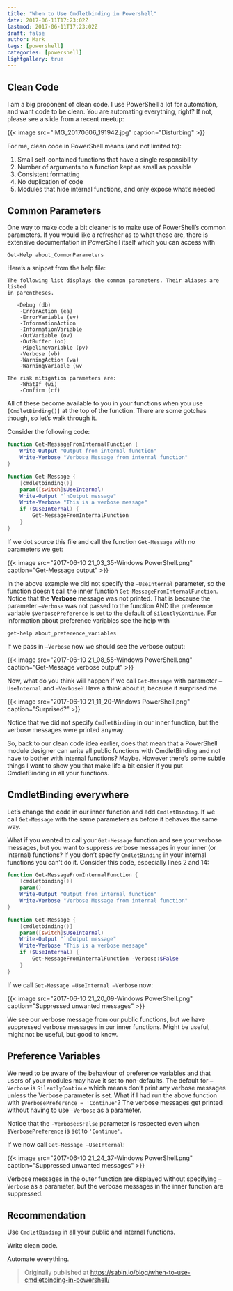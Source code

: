 ```yaml
---
title: "When to Use Cmdletbinding in Powershell"
date: 2017-06-11T17:23:02Z
lastmod: 2017-06-11T17:23:02Z
draft: false
author: Mark
tags: [powershell]
categories: [powershell]
lightgallery: true
---
```

## Clean Code

I am a big proponent of clean code. I use PowerShell a lot for automation, and want code to be clean. You are automating everything, right? If not, please see a slide from a recent meetup:

{{< image src="IMG_20170606_191942.jpg" caption="Disturbing" >}}


For me, clean code in PowerShell means (and not limited to):

1. Small self-contained functions that have a single responsibility
1. Number of arguments to a function kept as small as possible
1. Consistent formatting
1. No duplication of code
1. Modules that hide internal functions, and only expose what’s needed

## Common Parameters

One way to make code a bit cleaner is to make use of PowerShell’s common parameters. If you would like a refresher as to what these are, there is extensive documentation in PowerShell itself which you can access with

`Get-Help about_CommonParameters`

Here’s a snippet from the help file:

```
The following list displays the common parameters. Their aliases are listed
in parentheses.

   -Debug (db)
    -ErrorAction (ea)
    -ErrorVariable (ev)
    -InformationAction
    -InformationVariable
    -OutVariable (ov)
    -OutBuffer (ob)
    -PipelineVariable (pv)
    -Verbose (vb)
    -WarningAction (wa)
    -WarningVariable (wv

The risk mitigation parameters are:
    -WhatIf (wi)
    -Confirm (cf)
```

All of these become available to you in your functions when you use `[CmdletBinding()]` at the top of the function. There are some gotchas though, so let’s walk through it.

Consider the following code:

```powershell
function Get-MessageFromInternalFunction {
    Write-Output "Output from internal function"
    Write-Verbose "Verbose Message from internal function"    
}

function Get-Message {
    [cmdletbinding()]
    param([switch]$UseInternal)
    Write-Output "`nOutput message"
    Write-Verbose "This is a verbose message"
    if ($UseInternal) {
        Get-MessageFromInternalFunction
    }
}
```

If we dot source this file and call the function `Get-Message` with no parameters we get:

{{< image src="2017-06-10 21_03_35-Windows PowerShell.png" caption="Get-Message output" >}}

In the above example we did not specify the `–UseInternal` parameter, so the function doesn’t call the inner function `Get-MessageFromInternalFunction`. Notice that the **Verbose** message was not printed. That is because the parameter `–Verbose` was not passed to the function AND the preference variable `$VerbosePreference` is set to the default of `SilentlyContinue`. For information about preference variables see the help with

`get-help about_preference_variables`

If we pass in `–Verbose` now we should see the verbose output:

{{< image src="2017-06-10 21_08_55-Windows PowerShell.png" caption="Get-Message verbose output" >}}

Now, what do you think will happen if we call `Get-Message` with parameter `–UseInternal` and `–Verbose`? Have a think about it, because it surprised me.

{{< image src="2017-06-10 21_11_20-Windows PowerShell.png" caption="Surprised?" >}}

Notice that we did not specify `CmdletBinding` in our inner function, but the verbose messages were printed anyway.

So, back to our clean code idea earlier, does that mean that a PowerShell module designer can write all public functions with CmdletBinding and not have to bother with internal functions? Maybe. However there’s some subtle things I want to show you that make life a bit easier if you put CmdletBinding in all your functions.

## CmdletBinding everywhere

Let’s change the code in our inner function and add `CmdletBinding`. If we call `Get-Message` with the same parameters as before it behaves the same way.

What if you wanted to call your `Get-Message` function and see your verbose messages, but you want to suppress verbose messages in your inner (or internal) functions? If you don’t specify `CmdletBinding` in your internal functions you can’t do it. Consider this code, especially lines 2 and 14:

```powershell
function Get-MessageFromInternalFunction {
    [cmdletbinding()]
    param()
    Write-Output "Output from internal function"
    Write-Verbose "Verbose Message from internal function"    
}

function Get-Message {
    [cmdletbinding()]
    param([switch]$UseInternal)
    Write-Output "`nOutput message"
    Write-Verbose "This is a verbose message"
    if ($UseInternal) {
        Get-MessageFromInternalFunction -Verbose:$False
    }
}
```

If we call `Get-Message –UseInternal –Verbose` now:

{{< image src="2017-06-10 21_20_09-Windows PowerShell.png" caption="Suppressed unwanted messages" >}}

We see our verbose message from our public functions, but we have suppressed verbose messages in our inner functions. Might be useful, might not be useful, but good to know.

## Preference Variables

We need to be aware of the behaviour of preference variables and that users of your modules may have it set to non-defaults. The default for `–Verbose` is `SilentlyContinue` which means don’t print any verbose messages unless the Verbose parameter is set. What if I had run the above function with `$VerbosePreference = 'Continue'`? The verbose messages get printed without having to use `–Verbose` as a parameter.

Notice that the `-Verbose:$False` parameter is respected even when `$VerbosePreference` is set to `'Continue'`.

If we now call `Get-Message –UseInternal`:

{{< image src="2017-06-10 21_24_37-Windows PowerShell.png" caption="Suppressed unwanted messages" >}}

Verbose messages in the outer function are displayed without specifying `–Verbose` as a parameter, but the verbose messages in the inner function are suppressed.

## Recommendation

Use `CmdletBinding` in all your public and internal functions.

Write clean code.

Automate everything.

> Originally published at https://sabin.io/blog/when-to-use-cmdletbinding-in-powershell/
